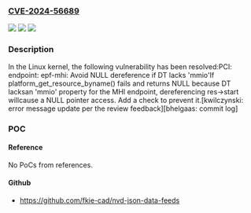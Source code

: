 ### [CVE-2024-56689](https://cve.mitre.org/cgi-bin/cvename.cgi?name=CVE-2024-56689)
![](https://img.shields.io/static/v1?label=Product&message=Linux&color=blue)
![](https://img.shields.io/static/v1?label=Version&message=1bf5f25324f7f6a52c3eb566ec5f78f6a901db96%3C%20242ee2b0ad9b23f47084904fce3f9f228068a1f9%20&color=brighgreen)
![](https://img.shields.io/static/v1?label=Vulnerability&message=n%2Fa&color=brighgreen)

### Description

In the Linux kernel, the following vulnerability has been resolved:PCI: endpoint: epf-mhi: Avoid NULL dereference if DT lacks 'mmio'If platform_get_resource_byname() fails and returns NULL because DT lacksan 'mmio' property for the MHI endpoint, dereferencing res->start willcause a NULL pointer access. Add a check to prevent it.[kwilczynski: error message update per the review feedback][bhelgaas: commit log]

### POC

#### Reference
No PoCs from references.

#### Github
- https://github.com/fkie-cad/nvd-json-data-feeds

